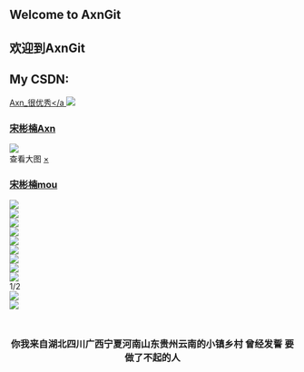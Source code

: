 ## Welcome to AxnGit
## 欢迎到AxnGit
## My CSDN:
<a href="https://blog.csdn.net/qq_36802111">Axn_很优秀</a
<img src="p1.png">
<html>
<head>
<meta charset="utf-8" />
<title>你好，朋友</title>
<link rel="stylesheet" type="text/css" href="css/new_file.css">
</head>
<body>
<div class="product">
<div class="productcen_content">
	<div class="product_introduce">
		<div class="product_main">
			<div class="product_j">
				<h3>宋彬楠<span class="product_x">Axn</span></h3>
			</div>
		</div>
		<div class="product_picture">
			<div class="product_picture1">
				<a href="###"><img src="img/a1.png"  /></a>
			</div>
		</div>
	</div>
</div>
<div class="tanchukuang_bg11"></div>
<div class="picture">
	<div class="picture_top">
		<span>查看大图</span>
		<a class="clos" href="###">×</a>
	</div>
	<div class="picture_bottom">
		<div class="picture_left">
			<div class="picture_img">
				<div class="picture_img2">
					<img src="" class="showImg" />
				</div>
			</div>
			<div class="prev">
				<a href="###"></a>
			</div>
			<div class="next">
				<a href="###"></a>
			</div>
		</div>
		<div class="picture_right">
			<div class="picture_name">
				<a href="###">
					<h3>宋彬楠<span class="product_x">mou</span></h3></a>
			</div>
			<div class="picture_suo">
				<div class="picture_suo_t">
					<div class="picture_suo_img suo-img">
						<img class="lazy" src="img/a1.png" />
					</div>
					<div class="picture_suo_img">
						<img class="lazy" src="img/a2.png" />
					</div>
					<div class="picture_suo_img">
						<img class="lazy" src="img/a3.png" />
					</div>
					<div class="picture_suo_img">
						<img class="lazy" src="img/a4.png" />
					</div>
					<div class="picture_suo_img">
						<img class="lazy" src="img/a5.png" />
					</div>
					<div class="picture_suo_img">
						<img class="lazy" src="img/a1.png" />
					</div>
					<div class="picture_suo_img">
						<img class="lazy" src="img/a2.png" />
					</div>
					<div class="picture_suo_img">
						<img class="lazy" src="img/a3.png" />
					</div>
				</div>
				<div class="picture_suo_t" style="display: none;">
					<div class="picture_suo_img">
						<img class="lazy" src="img/a1.png" />
					</div>
					<div class="picture_suo_img">
						<img class="lazy" src="img/a2.png" />
					</div>
					<div class="picture_suo_img">
						<img class="lazy" src="img/a3.png" />
					</div>
					<div class="picture_suo_img">
						<img class="lazy" src="img/a4.png" />
					</div>
					<div class="picture_suo_img">
						<img class="lazy" src="img/a5.png" />
					</div>
				</div>
				<div class="picture_fenye">
					<div class="picture_prev">
						<img class="lazy" src="img/picture_prev.jpg" />
					</div>
					<span>1/2</span>
					<div class="picture_next">
						<img class="lazy" src="img/picture_next.jpg" />
					</div>
				</div>
			</div>
		</div>
	</div>
	<div class="ljxq22">
		<a href="###"><img class="lazy" src="img/ljxq2222.jpg" /></a>
	</div>
</div>
</div>

<script src="js/jquery-1.4.2.js" type="text/javascript" charset="utf-8"></script>
<script src="js/new_file.js" type="text/javascript" charset="utf-8"></script>

<div style="text-align:center;margin:50px 0; font:normal 14px/24px 'MicroSoft YaHei';">
	
<h3><p>你我来自湖北四川广西宁夏河南山东贵州云南的小镇乡村
曾经发誓 要做了不起的人</p><h3>
